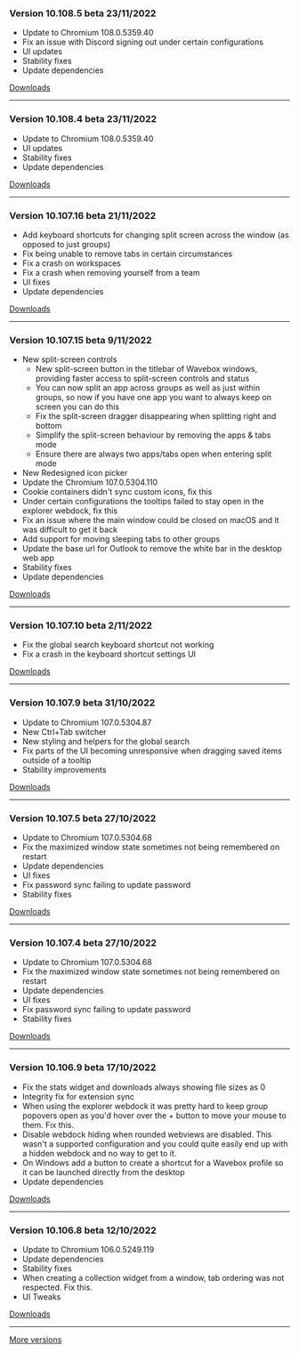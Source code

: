 <h3>Version 10.108.5 beta <span class="date">23/11/2022</span></h3>
<ul>
  <li>Update to Chromium 108.0.5359.40</li>
  <li>Fix an issue with Discord signing out under certain configurations</li>
  <li>UI updates</li>
  <li>Stability fixes</li>
  <li>Update dependencies</li>
</ul>

[Downloads](https://wavebox.io/download/release/10.108.5.3)

---

<h3>Version 10.108.4 beta <span class="date">23/11/2022</span></h3>
<ul>
  <li>Update to Chromium 108.0.5359.40</li>
  <li>UI updates</li>
  <li>Stability fixes</li>
  <li>Update dependencies</li>
</ul>

[Downloads](https://wavebox.io/download/release/10.108.4.3)

---

<h3>Version 10.107.16 beta <span class="date">21/11/2022</span></h3>
<ul>
  <li>Add keyboard shortcuts for changing split screen across the window (as opposed to just groups)</li>
  <li>Fix being unable to remove tabs in certain circumstances</li>
  <li>Fix a crash on workspaces</li>
  <li>Fix a crash when removing yourself from a team</li>
  <li>UI fixes</li>
  <li>Update dependencies</li>
</ul>

[Downloads](https://wavebox.io/download/release/10.107.16.3)

---

<h3>Version 10.107.15 beta <span class="date">9/11/2022</span></h3>
<ul>
  <li>
    New split-screen controls
    <ul>
      <li>
        New split-screen button in the titlebar of Wavebox windows, providing faster access to
        split-screen controls and status
      </li>
      <li>
        You can now split an app across groups as well as just within groups, so now if you have
        one app you want to always keep on screen you can do this
      </li>
      <li>Fix the split-screen dragger disappearing when splitting right and bottom</li>
      <li>Simplify the split-screen behaviour by removing the apps & tabs mode</li>
      <li>Ensure there are always two apps/tabs open when entering split mode</li>
    </ul>
  </li>
  <li>New Redesigned icon picker</li>
  <li>Update the Chromium 107.0.5304.110</li>
  <li>Cookie containers didn't sync custom icons, fix this</li>
  <li>Under certain configurations the tooltips failed to stay open in the explorer webdock, fix this</li>
  <li>Fix an issue where the main window could be closed on macOS and it was difficult to get it back</li>
  <li>Add support for moving sleeping tabs to other groups</li>
  <li>Update the base url for Outlook to remove the white bar in the desktop web app</li>
  <li>Stability fixes</li>
  <li>Update dependencies</li>
</ul>

[Downloads](https://wavebox.io/download/release/10.107.15.3)

---

<h3>Version 10.107.10 beta <span class="date">2/11/2022</span></h3>
<ul>
  <li>Fix the global search keyboard shortcut not working</li>
  <li>Fix a crash in the keyboard shortcut settings UI</li>
</ul>

[Downloads](https://wavebox.io/download/release/10.107.10.3)

---

<h3>Version 10.107.9 beta <span class="date">31/10/2022</span></h3>
<ul>
  <li>Update to Chromium 107.0.5304.87</li>
  <li>New Ctrl+Tab switcher</li>
  <li>New styling and helpers for the global search</li>
  <li>Fix parts of the UI becoming unresponsive when dragging saved items outside of a tooltip</li>
  <li>Stability improvements</li>
</ul>

[Downloads](https://wavebox.io/download/release/10.107.9.3)

---

<h3>Version 10.107.5 beta <span class="date">27/10/2022</span></h3>
<ul>
  <li>Update to Chromium 107.0.5304.68</li>
  <li>Fix the maximized window state sometimes not being remembered on restart</li>
  <li>Update dependencies</li>
  <li>UI fixes</li>
  <li>Fix password sync failing to update password</li>
  <li>Stability fixes</li>
</ul>

[Downloads](https://wavebox.io/download/release/10.107.5.3)

---

<h3>Version 10.107.4 beta <span class="date">27/10/2022</span></h3>
<ul>
  <li>Update to Chromium 107.0.5304.68</li>
  <li>Fix the maximized window state sometimes not being remembered on restart</li>
  <li>Update dependencies</li>
  <li>UI fixes</li>
  <li>Fix password sync failing to update password</li>
  <li>Stability fixes</li>
</ul>

[Downloads](https://wavebox.io/download/release/10.107.4.3)

---

<h3>Version 10.106.9 beta <span class="date">17/10/2022</span></h3>
<ul>
  <li>Fix the stats widget and downloads always showing file sizes as 0</li>
  <li>Integrity fix for extension sync</li>
  <li>
    When using the explorer webdock it was pretty hard to keep group popovers
    open as you'd hover over the + button to move your mouse to them. Fix this.
  </li>
  <li>
    Disable webdock hiding when rounded webviews are disabled. This wasn't a supported
    configuration and you could quite easily end up with a hidden webdock and no way
    to get to it.
  </li>
  <li>
    On Windows add a button to create a shortcut for a Wavebox profile so it can be launched
    directly from the desktop
  </li>
  <li>Update dependencies</li>
</ul>

[Downloads](https://wavebox.io/download/release/10.106.9.3)

---

<h3>Version 10.106.8 beta <span class="date">12/10/2022</span></h3>
<ul>
  <li>Update to Chromium 106.0.5249.119</li>
  <li>Update dependencies</li>
  <li>Stability fixes</li>
  <li>When creating a collection widget from a window, tab ordering was not respected. Fix this.</li>
  <li>UI Tweaks</li>
</ul>

[Downloads](https://wavebox.io/download/release/10.106.8.3)

---
[More versions](https://wavebox.io/changelog/beta/)